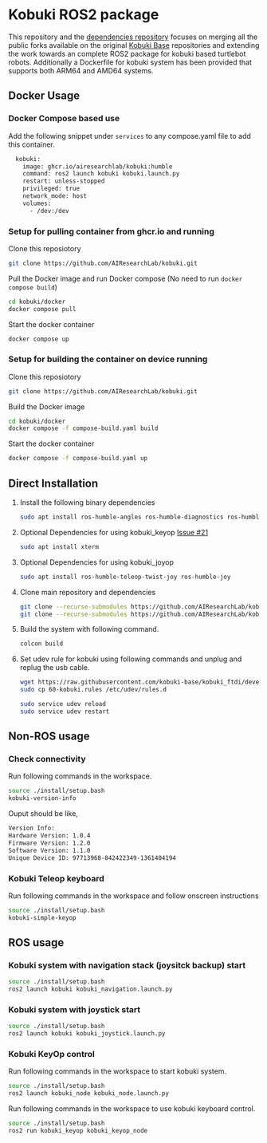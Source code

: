 # Kobuki ROS2 package

This repository and the [dependencies repository](https://github.com/AIResearchLab/kobuki_dependencies.git) focuses on merging all the public forks available on the original [Kobuki Base](https://github.com/kobuki-base) repositories and extending the work towards an complete ROS2 package for kobuki based turtlebot robots. Additionally a Dockerfile for kobuki system has been provided that supports both ARM64 and AMD64 systems. 

## Docker Usage

### Docker Compose based use

Add the following snippet under `services` to any compose.yaml file to add this container.

```bash
  kobuki:
    image: ghcr.io/airesearchlab/kobuki:humble
    command: ros2 launch kobuki kobuki.launch.py
    restart: unless-stopped
    privileged: true
    network_mode: host
    volumes:
      - /dev:/dev
```

### Setup for pulling container from ghcr.io and running

Clone this reposiotory

```bash
git clone https://github.com/AIResearchLab/kobuki.git
```

Pull the Docker image and run Docker compose (No need to run `docker compose build`)
```bash
cd kobuki/docker
docker compose pull
```

Start the docker container
```bash
docker compose up
```

### Setup for building the container on device running

Clone this reposiotory

```bash
git clone https://github.com/AIResearchLab/kobuki.git
```

Build the Docker image
```bash
cd kobuki/docker
docker compose -f compose-build.yaml build
```

Start the docker container
```bash
docker compose -f compose-build.yaml up
```

## Direct Installation


1. Install the following binary dependencies

    ```bash
    sudo apt install ros-humble-angles ros-humble-diagnostics ros-humble-joint-state-publisher ros-humble-ros-testing
    ```

2. Optional Dependencies for using kobuki_keyop [Issue #21](https://github.com/ros2/teleop_twist_keyboard/issues/21)
    ```bash
    sudo apt install xterm
    ```

3. Optional Dependencies for using kobuki_joyop 
    ```bash
    sudo apt install ros-humble-teleop-twist-joy ros-humble-joy
    ```

3. Clone main repository and dependencies
    ```bash
    git clone --recurse-submodules https://github.com/AIResearchLab/kobuki.git
    git clone --recurse-submodules https://github.com/AIResearchLab/kobuki_dependencies.git
    ```

4. Build the system with following command. 
    ```bash
    colcon build
    ```

5. Set udev rule for kobuki using following commands and unplug and replug the usb cable.
    ```bash
    wget https://raw.githubusercontent.com/kobuki-base/kobuki_ftdi/devel/60-kobuki.rules
    sudo cp 60-kobuki.rules /etc/udev/rules.d

    sudo service udev reload
    sudo service udev restart
    ```

## Non-ROS usage

### Check connectivity

Run following commands in the workspace.
```bash
source ./install/setup.bash
kobuki-version-info
```

Ouput should be like,
```bash
Version Info:
Hardware Version: 1.0.4
Firmware Version: 1.2.0
Software Version: 1.1.0
Unique Device ID: 97713968-842422349-1361404194
```

### Kobuki Teleop keyboard

Run following commands in the workspace and follow onscreen instructions
```bash
source ./install/setup.bash
kobuki-simple-keyop
```

## ROS usage

### Kobuki system with navigation stack (joysitck backup) start

```bash
source ./install/setup.bash
ros2 launch kobuki kobuki_navigation.launch.py
```

### Kobuki system with joystick start

```bash
source ./install/setup.bash
ros2 launch kobuki kobuki_joystick.launch.py
```

### Kobuki KeyOp control

Run following commands in the workspace to start kobuki system.
```bash
source ./install/setup.bash
ros2 launch kobuki_node kobuki_node.launch.py
```

Run following commands in the workspace to use kobuki keyboard control.
```bash
source ./install/setup.bash
ros2 run kobuki_keyop kobuki_keyop_node
```
